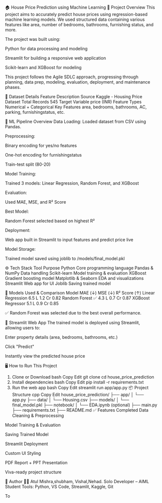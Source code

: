 🏠 House Price Prediction using Machine Learning
📌 Project Overview
This project aims to accurately predict house prices using regression-based machine learning models.
We used structured data containing various features like area, number of bedrooms, bathrooms, furnishing status, and more.

The project was built using:

Python for data processing and modeling

Streamlit for building a responsive web application

Scikit-learn and XGBoost for modeling

This project follows the Agile SDLC approach, progressing through planning, data prep, modeling, evaluation, deployment, and maintenance phases.

📁 Dataset Details
Feature	Description
Source	Kaggle - Housing Price Dataset
Total Records	545
Target Variable	price (INR)
Feature Types	Numerical + Categorical
Key Features	area, bedrooms, bathrooms, AC, parking, furnishingstatus, etc.

🧠 ML Pipeline Overview
Data Loading: Loaded dataset from CSV using Pandas.

Preprocessing:

Binary encoding for yes/no features

One-hot encoding for furnishingstatus

Train-test split (80-20)

Model Training:

Trained 3 models: Linear Regression, Random Forest, and XGBoost

Evaluation:

Used MAE, MSE, and R² Score

Best Model:

Random Forest selected based on highest R²

Deployment:

Web app built in Streamlit to input features and predict price live

Model Storage:

Trained model saved using joblib to /models/final_model.pkl

⚙️ Tech Stack
Tool	Purpose
Python	Core programming language
Pandas & NumPy	Data handling
Scikit-learn	Model training & evaluation
XGBoost	Gradient boosting model
Matplotlib & Seaborn	EDA and visualizations
Streamlit	Web app for UI
Joblib	Saving trained model

🤖 Models Used & Comparison
Model	MAE (↓)	MSE (↓)	R² Score (↑)
Linear Regression	6.5 L	1.2 Cr	0.82
Random Forest ✅	4.3 L	0.7 Cr	0.87
XGBoost Regressor	5.1 L	0.9 Cr	0.85

✅ Random Forest was selected due to the best overall performance.

🚀 Streamlit Web App
The trained model is deployed using Streamlit, allowing users to:

Enter property details (area, bedrooms, bathrooms, etc.)

Click "Predict"

Instantly view the predicted house price

🖥️ How to Run This Project
1. Clone or Download
bash
Copy
Edit
git clone <repo-url>
cd house_price_prediction
2. Install dependencies
bash
Copy
Edit
pip install -r requirements.txt
3. Run the web app
bash
Copy
Edit
streamlit run app/app.py
📦 Project Structure
cpp
Copy
Edit
house_price_prediction/
├── app/
│   └── app.py
├── data/
│   └── Housing.csv
├── models/
│   └── final_model.pkl
├── notebook/
│   └── EDA.ipynb (optional)
├── main.py
├── requirements.txt
├── README.md
✅ Features Completed
 Data Cleaning & Preprocessing

 Model Training & Evaluation

 Saving Trained Model

 Streamlit Deployment

 Custom UI Styling

 PDF Report + PPT Presentation

 Viva-ready project structure

📌 Author
👨‍💻 Atul Mishra,shubham, Vishal,Nehad.
Solo Developer – AIML Student
Tools: Python, VS Code, Streamlit, Kaggle, Git













To